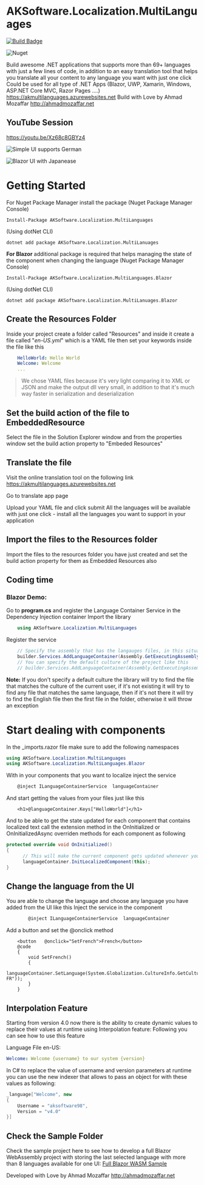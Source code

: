 
# AKSoftware.Localization.MultiLanguages
[![Build Badge](https://aksoftware98.visualstudio.com/AkMultiLanguages/_apis/build/status/aksoftware98.multilanguages?branchName=master)](https://aksoftware98.visualstudio.com/AkMultiLanguages/_build/latest?definitionId=4&branchName=master)

![Nuget](https://img.shields.io/nuget/dt/AKSoftware.Localization.MultiLanguages?color=nuget&label=Nuget&style=plastic)

Build awesome .NET applications that supports more than 69+ languages with just a few lines of code, in addition to an easy translation tool that helps you translate all your content to any language you want with just one click
Could be used for all type of .NET Apps (Blazor, UWP, Xamarin, Windows, ASP.NET Core MVC, Razor Pages ....)
https://akmultilanguages.azurewebsites.net
Build with Love by Ahmad Mozaffar
http://ahmadmozaffar.net

## YouTube Session 
https://youtu.be/Xz68c8GBYz4

![Simple UI supports German](https://github.com/aksoftware98/multilanguages/blob/master/Example/BlazorWasmMultiLanguages/BlazorWasmMultiLanguages/wwwroot/German.png?raw=true)

![Blazor UI with Japanease](https://raw.githubusercontent.com/aksoftware98/multilanguages/master/Example/BlazorWasmMultiLanguages/BlazorWasmMultiLanguages/wwwroot/Japan.png)

# Getting Started

For Nuget Package Manager install the package 
(Nuget Package Manager Console)
``` PS
Install-Package AKSoftware.Localization.MultiLanguages 
```
(Using dotNet CLI)
``` CLI
dotnet add package AKSoftware.Localization.MultiLanuages
```
**For Blazor** additional package is required that helps managing the state of the component when changing the language 
(Nuget Package Manager Console)
``` PS
Install-Package AKSoftware.Localization.MultiLanguages.Blazor 
```
(Using dotNet CLI)
``` CLI
dotnet add package AKSoftware.Localization.MultiLanuages.Blazor
```


## Create the Resources Folder

Inside your project create a folder called "Resources"
and inside it create a file called "*en-US.yml*" which is a YAML file 
then set your keywords inside the file like this 
``` YAML
    HelloWorld: Hello World
    Welcome: Welcome
    ...
```
> We chose YAML files because it's very light comparing it to XML or JSON and make the output dll very small, in addition to that it's much way faster in serialization and deserialization 

## Set the build action of the file to EmbeddedResource

Select the file in the Solution Explorer window and from the properties window set the build action property to "Embeded Resources"

## Translate the file

Visit the online translation tool on the following link 
https://akmultilanguages.azurewebsites.net

Go to translate app page

Upload your YAML file and click submit
All the languages will be available with just one click - install all the languages you want to support in your application 

## Import the files to the Resources folder

Import the files to the resources folder you have just created and set the build action property for them as Embedded Resources also 

## Coding time
### Blazor Demo:

Go to **program.cs** and register the Language Container Service in the Dependency Injection container
Import the library 
``` C#
    using AKSoftware.Localization.MultiLanguages
```

Register the service  
``` C#
    // Specify the assembly that has the langauges files, in this situation it's the current assembly 
    builder.Services.AddLanguageContainer(Assembly.GetExecutingAssembly());
	// You can specify the default culture of the project like this 
    // builder.Services.AddLanguageContainer(Assembly.GetExecutingAssembly(), CultureInfo.GetCultureInfo("fr-Fr"));
``` 
**Note:**
If you don't specify a default culture the library will try to find the file that matches the culture of the current user, if it's not existing it will try to find any file that matches the same language, then if it's not there it will try to find the English file then the first file in the folder, otherwise it will throw an exception 
# Start dealing with components 
In the _imports.razor file make sure to add the following namespaces
``` C#
using AKSoftware.Localization.MultiLanguages
using AKSoftware.Localization.MultiLanguages.Blazor
```
With in your components that you want to localize inject the service 
``` C#
    @inject ILanguageContainerService  languageContainer
```
And start getting the values from your files just like this 
``` Razor
    <h1>@languageContainer.Keys["HelloWorld"]</h1>
```

And to be able to get the state updated for each component that contains localized text call the extension method in the OnInitialized or OnInitializedAsync overriden methods for each component as following 
``` C#
protected override void OnInitialized()
{
      // This will make the current component gets updated whenever you change the language of the application 
      languageContainer.InitLocalizedComponent(this);
}
```

## Change the language from the UI

You are able to change the language and choose any language you have added from the UI like this 
Inject the service in the component 
``` C#
        @inject ILanguageContainerService  languageContainer
```
Add a button and set the @onclick method
``` Razor
    <button   @onclick="SetFrench">French</button>
    @code
    {
	    void SetFrench()
	    {
		    languageContainer.SetLanguage(System.Globalization.CultureInfo.GetCultureInfo("fr-FR"));
	    }
    }
```

## Interpolation Feature 
Starting from version 4.0 now there is the ability to create dynamic values to replace their values at runtime using Interpolation feature:
Following you can see how to use this feature

Language File en-US:
```YAML
Welcome: Welcome {username} to our system {version}
```

In C# to replace the value of username and version parameters at runtime you can use the new indexer that allows to pass an object for with these values as following: 

```C#
_language["Welcome", new 
{
	Username = "aksoftware98",
	Version = "v4.0"
}]
```

## Check the Sample Folder
Check the sample project here to see how to develop a full Blazor WebAssembly project with storing the last selected language with more than 8 languages available for one UI:
[Full Blazor WASM Sample](https://github.com/aksoftware98/multilanguages/tree/master/src/BlazorAKLocalization)

Developed with Love by Ahmad Mozaffar
http://ahmadmozaffar.net

